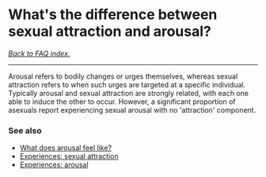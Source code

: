 # What's the difference between sexual attraction and arousal?

[*Back to FAQ index.*](https://github.com/MissTeapot/LGBT-Wikis/blob/main/github_wiki/asexuality/faq.md)

---

Arousal refers to bodily changes or urges themselves, whereas sexual attraction refers to when such urges are targeted at a specific individual. Typically arousal and sexual attraction are strongly related, with each one able to induce the other to occur. However, a significant proportion of asexuals report experiencing sexual arousal with no 'attraction' component.

### See also

* [What does arousal feel like?](https://github.com/MissTeapot/LGBT-Wikis/blob/main/github_wiki/asexuality/faq/what_does_arousal_feel_like.md)
* [Experiences: sexual attraction](https://github.com/MissTeapot/LGBT-Wikis/blob/main/github_wiki/asexuality/experiences.md#wiki_sexual_attraction)
* [Experiences: arousal](https://github.com/MissTeapot/LGBT-Wikis/blob/main/github_wiki/asexuality/experiences.md#wiki_arousal)